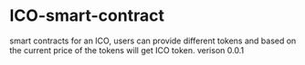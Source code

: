 # ICO-smart-contract
smart contracts for an ICO, users can provide different tokens and based on the current price of the tokens will get ICO token. 
verison 0.0.1

